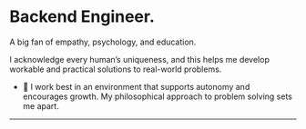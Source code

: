 # Backend Engineer. 

A big fan of empathy, psychology, and education.

I acknowledge every human’s uniqueness, and this helps me develop workable and practical solutions to real-world problems.

- 🔭 I work best in an environment that supports autonomy and encourages growth. My philosophical approach to problem solving sets me apart.

---

<!-- ### Latest Blog Posts -->
<!-- BLOG-POST-LIST:START -->
<!-- - [Creating Your First Chrome Extension](https://dev.to/giwajossy/creating-your-first-chrome-extension-26l)
- [innerHTML Vs. textContent: The subtle difference.](https://dev.to/giwajossy/innerhtml-vs-textcontent-the-subtle-difference-4ik0)
- [Understanding Git and GitHub](https://dev.to/giwajossy/understanding-git-and-github-4eld)
- [Creating a GitHub README Profile](https://dev.to/giwajossy/creating-a-github-readme-profile-19c3) -->
<!-- BLOG-POST-LIST:END -->

<!-- ---

![Giwa Jossy's github stats](https://github-readme-stats.vercel.app/api?username=giwajossy&count_private=true&show_icons=true&theme=radical) -->

<!-- ### Connect with me: -->

<!-- [<img align="left" alt="Giwa Jossy" width="22px" src="https://raw.githubusercontent.com/iconic/open-iconic/master/svg/globe.svg" />][website] -->
<!-- [<img align="left" alt="Giwa Jossy | Twitter" width="22px" src="https://cdn.jsdelivr.net/npm/simple-icons@v3/icons/twitter.svg" />][twitter] -->
<!-- [<img align="left" alt="Giwa Jossy | LinkedIn" width="22px" src="https://cdn.jsdelivr.net/npm/simple-icons@v3/icons/linkedin.svg" />][linkedin] -->
<!-- [<img align="left" alt="Giwa Jossy | Instagram" width="22px" src="https://cdn.jsdelivr.net/npm/simple-icons@v3/icons/instagram.svg" />][instagram] -->

<!-- [website]: https://giwajossy.com -->
<!-- [twitter]: https://twitter.com/giwajossy -->
<!-- [linkedin]: https://www.linkedin.com/in/giwa-jossy-7a6b4961/ -->
<!-- [instagram]: https://www.instagram.com/giwajossy/ -->